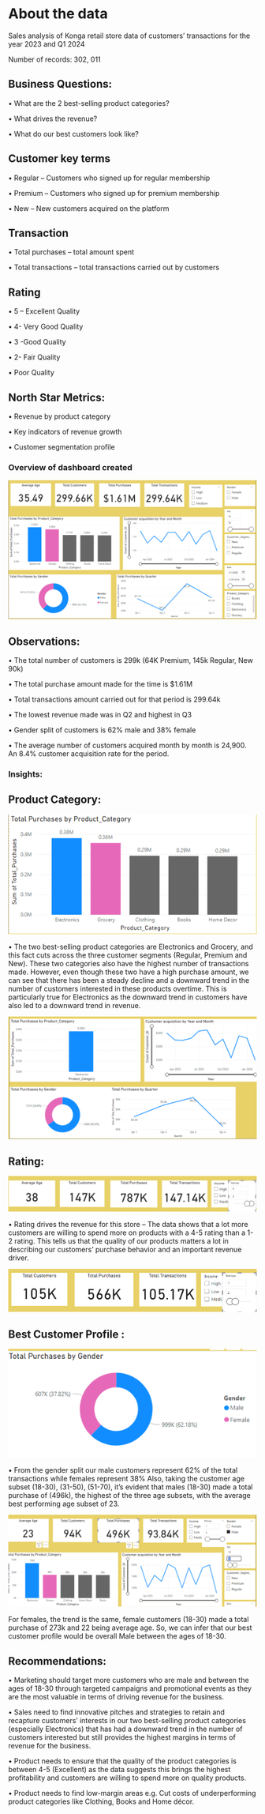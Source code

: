 # About the data
Sales analysis of Konga retail store data of customers’ transactions for the year 2023 and Q1 2024

Number of records: 302, 011

## Business Questions:

•	What are the 2 best-selling product categories?

•	What drives the revenue?

•	What do our best customers look like?

## Customer key terms
•	Regular – Customers who signed up for regular membership

•	Premium – Customers who signed up for premium membership

•	New – New customers acquired on the platform

## Transaction

•	Total purchases – total amount spent 

•	Total transactions – total transactions carried out by customers

## Rating

•	5 – Excellent Quality

•	4- Very Good Quality

•	3 -Good Quality

•	2- Fair Quality

•	Poor Quality

## North Star Metrics:

•	Revenue by product category

•	Key indicators of revenue growth

•	Customer segmentation profile

### Overview of dashboard created

 <img src = "images/Snapshot of entire dashboard.png">

## Observations:

•	The total number of customers is 299k (64K Premium, 145k Regular, New 90k)

•	The total purchase amount made for the time is $1.61M

•	Total transactions amount carried out for that period is 299.64k

•	The lowest revenue made was in Q2 and highest in Q3

•	Gender split of customers is 62% male and 38% female

•	The average number of customers acquired month by month is 24,900. An 8.4% customer acquisition rate for the period. 

### Insights:

## Product Category:

 <img src = "images/Product category by revenue.png">
	
•	The two best-selling product categories are Electronics and Grocery, and this fact cuts across the three customer segments (Regular, Premium and New). These two categories also have the highest number of transactions made. However, even though these two have a high purchase amount, we can see that there has been a steady decline and a downward trend in the number of customers interested in these products overtime. This is particularly true for Electronics as the downward trend in customers have also led to a downward trend in revenue. 

 <img src = "images/Downward trend of Electronics category.png">  

## Rating:

 <img src = "images/Ratings between 4&5.png">
 
•	Rating drives the revenue for this store  – The data shows that a lot more customers are willing to spend more on products with a 4-5 rating than a 1-2 rating. This tells us that the quality of our products matters a lot in describing our customers’ purchase behavior and an important revenue driver. 

 <img src = "images/Ratings between 1&2.png">
 
## Best Customer Profile :

 <img src = "images/Purchase by gender.png">

•	From the gender split our male customers represent 62% of the total transactions while females represent 38%
Also,  taking the customer age subset (18-30), (31-50), (51-70), it’s evident that males (18-30) made a total purchase of (496k), the highest of the  three age subsets, with the average best performing age subset of 23.

<img src = "images/Right customer profile.png">

For females, the trend is the same, female customers (18-30) made a total purchase of 273k and 22 being average age. So, we can infer that our best customer profile would be overall Male between the ages of 18-30. 

## Recommendations:
•	Marketing should target more customers who are male and between the ages of 18-30  through targeted campaigns and promotional events as they are the most valuable in terms of driving revenue for the business.

•	Sales need to find innovative pitches and strategies to retain and recapture customers’ interests in our two best-selling product categories (especially Electronics) that has had a downward trend in the number of customers interested but still provides the highest margins in terms of revenue for the business.
	
•	Product needs to ensure that the quality of the product categories is between 4-5 (Excellent) as the data suggests this brings the highest profitability and customers are willing to spend more on quality products.

•	Product needs to find low-margin areas e.g. Cut costs of underperforming product categories like Clothing, Books and Home décor.

